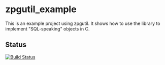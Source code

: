 # zpgutil_example
This is an example project using zpgutil. It shows how to use the library to implement "SQL-speaking" objects in C.

Status
------

[![Build Status](https://travis-ci.org/oikosdev/zpgutili_example.svg?branch=master)](https://travis-ci.org/oikosdev/zpgutil_example)
